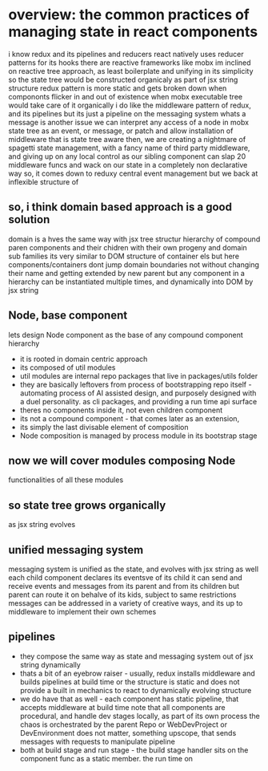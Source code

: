 # overview: the common practices of managing state in react components
i know redux and its pipelines and reducers
react natively uses reducer patterns for its hooks
there are reactive frameworks like mobx
im inclined on reactive tree approach, as least boilerplate and unifying in its simplicity
so the state tree would be constructed organicaly as part of jsx string structure
redux pattern is more static and gets broken down when compononts flicker in and out of existence
when mobx executable tree would take care of it organically
i do like the middleware pattern of redux, and its pipelines
but its just a pipeline on the messaging system
whats a message is another issue
we can interpret any access of a node in mobx state tree as an event, or message, or patch
and allow installation of middleware that is state tree aware
then, we are creating a nightmare of spagetti state management, with a fancy name of third party middleware, and giving up on any local control
as our sibling component can slap 20 middleware funcs and wack on our state in a completely non declarative way
so, it comes down to reduxy central event management
but we back at inflexible structure of
## so, i think domain based approach is a good solution
domain is a hves the same way with jsx tree structur hierarchy of compound paren components and their chidren with their own progeny and domain sub families
its very similar to DOM structure of container els
but here components/containers dont jump domain boundaries
not without changing their name and getting extended by new parent
but any component in a hierarchy can be instantiated multiple times, and dynamically into DOM by jsx string

## Node, base component
lets design Node component as the base of any compound component hierarchy
- it is rooted in domain centric approach
- its composed of util modules
- util modules are internal repo packages that live in packages/utils folder
- they are basically leftovers from process of bootstrapping repo itself - automating 
process of AI assisted design, and purposely designed with a duel personality. as cli packages, and 
providing a run time api surface
- theres no components inside it, not even children component
- its not a compound component - that comes later as an extension,
- its simply the last divisable element of composition
- Node composition is managed by process module in its bootstrap stage

## now we will cover modules composing Node
functionalities of all these modules
## so state tree grows organically
as jsx string evolves

## unified messaging system
messaging system is unified as the state,
and evolves with jsx string as well
each child component declares its eventsve of its child
it can send and receive events and messages from its parent and from its children
but parent can route it on behalve of its kids, subject to same restrictions
messages can be addressed in a variety of creative ways, and its up to middleware
to implement their own schemes

## pipelines
- they compose the same way as state and messaging system
  out of jsx string dynamically
- thats a bit of an eyebrow raiser - usually, redux installs middleware and builds pipelines at build time
  or the structure is static and does not provide a built in mechanics to react to dynamically evolving
  structure
- we do have that as well - each component has static pipeline, that accepts middleware at build time
  note that all components are procedural, and handle dev stages locally, as part of its own process
  the chaos is orchestrated by the parent Repo or WebDevProject or DevEnvironment
  does not matter, something upscope, that sends messages with requests to manipulate pipeline
- both at build stage and run stage - the build stage handler sits on the component func as a static member.
  the run time on





